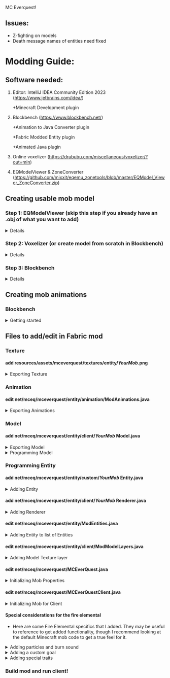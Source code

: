 MC Everquest!
 
## Issues:
- Z-fighting on models
- Death message names of entities need fixed

# Modding Guide:

## Software needed:
1. Editor: IntelliJ IDEA Community Edition 2023 (https://www.jetbrains.com/idea/)
   
   +Minecraft Development plugin
2. Blockbench (https://www.blockbench.net/)
   
   +Animation to Java Converter plugin
   
   +Fabric Modded Entity plugin
   
   +Animated Java plugin
3. Online voxelizer (https://drububu.com/miscellaneous/voxelizer/?out=min)
4. EQModelViewer & ZoneConverter (https://github.com/mixxit/eqemu_zonetools/blob/master/EQModel_Viewer_ZoneConverter.zip)


## Creating usable mob model
### Step 1: EQModelViewer (skip this step if you already have an .obj of what you want to add)
<details>
 <summary>Details</summary>
Use the EQModelViewer to extract models from the Everquest S3D files.
 
- **Load s3d**
 
 ![image](https://github.com/J-stacked/mceverquest/assets/146044161/d6dfb836-c224-4a01-8eb2-7fe6056c4762)

- **Load Model**

![image](https://github.com/J-stacked/mceverquest/assets/146044161/8727be48-bbc7-4f38-bbda-66dd25ceb74b)


- **Load Object**

![image](https://github.com/J-stacked/mceverquest/assets/146044161/9c72b514-29b6-4709-b2ab-a7f3591402ec)

- **Export OBJ**
 
![image](https://github.com/J-stacked/mceverquest/assets/146044161/10beb3a9-6990-441e-90b3-3a5557dbefce)


</details>

### Step 2: Voxelizer (or create model from scratch in Blockbench)
<details>
 <summary>Details</summary>
 
- **Open file**
 
![image](https://github.com/J-stacked/mceverquest/assets/146044161/07372262-8df5-4552-bcb7-a5f46d5c2578)

- **Make voxels below 1000 to avoid a Java StackOverflow error**
 
![image](https://github.com/J-stacked/mceverquest/assets/146044161/60bf5f35-8ce4-4cfe-bfde-3e31714a19b3)


- **Save as Minecraft (.json)**
 
![image](https://github.com/J-stacked/mceverquest/assets/146044161/312f80d5-ef0d-452c-bac9-4fcefd64d3a8)

</details>

### Step 3: Blockbench
<details>
 <summary>Details</summary>
 
<details>
 <summary>Importing</summary>

#### Import
- Open .json model in Blockbench

![image](https://github.com/J-stacked/mceverquest/assets/146044161/7627c240-5421-4323-be6b-77e2a6eb92df)


- Convert project (_File > Convert Project_) to "Modded Entity".

![image](https://github.com/J-stacked/mceverquest/assets/146044161/4960e9fe-338e-4988-aec8-a399c371abeb)


> **IMPORTANT**
> 
> Please ensure the project is converted to "Modded Entity".  If not, there will be texturing and animation issues.  Also, in _File > Project..._, ensure the Export Version is set to Fabric 1.17+
> 
> ![image](https://github.com/J-stacked/mceverquest/assets/146044161/b184889d-2e08-43f7-be95-c40eddb30741)

> **IMPORTANT**
> 
> Please ensure the model is facing the -Z direction.  Otherwise, it will not walk facing forward.


</details>

<details>
 <summary>Grouping</summary>
 
#### Grouping
- Group cubes as body parts, creating a hierarchy starting with the mob name as the root, then including each limb as a subfolder.  Include the torso (body) as its own part.  This will help when it comes to animating the newly added mob later.

 ![image](https://github.com/J-stacked/mceverquest/assets/146044161/987c084c-a8ca-4e00-b9de-ea0e2a7819e8)
 
- Add cubes to groups by either individually selecting the voxels or by holding down CTRL and dragging the left mouse button.  Then, right click your selection and add to intended body group.

 ![image](https://github.com/J-stacked/mceverquest/assets/146044161/bdab9e67-eae0-4333-90a7-dbacb1022698)

- Repeat until all cubes are consolidated into groups.
  
> **TIP**
> 
> To help with grouping quickly, toggle the visibility of the groups.  This will prevent the cubes from being selected again, as well as hiding them from view.
>
> ![image](https://github.com/J-stacked/mceverquest/assets/146044161/16f1afd0-affb-49a6-872b-5c26a92ac697)


</details>

<details>
 <summary>Texturing</summary>
 
#### Texturing
- The texture will most likely not be able to be found initially, so go ahead and create a texture, then delete the old one.
  
  ![image](https://github.com/J-stacked/mceverquest/assets/146044161/4d8f709b-1a48-4bdd-9d89-8b70a2257cb0)
  
- Each face of a voxel will have a different highlighted area on the texture.  This highlighted area is what section of the texture will map to the face.

> **TIP**
> Try to fit the texture in as small a dimension as you can manage.  16x16 is ideal, but if the size must be increased then be sure to stick to dimensions that are square and a power of 2 (ex. 8x8, 16x16, 32x32).  This is managed in _File > Project... > Texture Size_.

> **NOTE**
> In the _Edit_ tab, you will be able to adjust the placement of the texture on the faces of the voxel model.  In the _Paint_ tab, you will be able to actually paint the textures either on the texture tab on the left side of the screen or directly on the model.  Try to stick to a limited color palette.

- Once you are done, you should have a layout similar to this (overlook the absolutely phenomenal texturing for now!):

  ![image](https://github.com/J-stacked/mceverquest/assets/146044161/d12e2548-c388-41e1-8b92-045df258b70d)

</details>

</details>

## Creating mob animations

### Blockbench

<details>
 <summary>Getting started</summary>

- In the _Edit_ tab, adjust the pivot points of all limbs to somewhere that makes sense for the limb.  Also, you will want to set the pivot point for the mob overall.  Think of the pivot points as where the joints would be on each limb.

![image](https://github.com/J-stacked/mceverquest/assets/146044161/06494b26-6d41-4b59-a726-65ad0a1cd67c)

> **TIP**
>
> If you are in need of fine tuning for the pivot point, hold down CTRL while you drag the vectors.

- Go to the _Animate_ tab in Blockbench

![image](https://github.com/J-stacked/mceverquest/assets/146044161/a33abb27-c3cc-488d-bb5e-28b18b2651c5)

- Create an animation

![image](https://github.com/J-stacked/mceverquest/assets/146044161/d403ba30-4ccf-48c3-befb-0b7dce638b60)

- Name the animation and choose whether the animation will be a looping animation (ex. walking) or an animation that will play once (ex. looking around or attacking)

![image](https://github.com/J-stacked/mceverquest/assets/146044161/844b49f6-9e08-498e-b233-26bbd4421c85)

- Add a base position for everything you plan to animate with this animation at 0s.  This way, everything will snap back to normal.

![image](https://github.com/J-stacked/mceverquest/assets/146044161/5675e1b0-bd0c-4068-9821-c7023f52353c)

- Add your other positions along the _TIMELINE_

> NOTE
>
> To preview as it would look in Minecraft, hit the three bars in the upper right corner of the viewport, then go to _Preview Scene_, then select the environment you would like to emulate
>
> ![image](https://github.com/J-stacked/mceverquest/assets/146044161/cee60a27-ac1d-4c4f-9962-a9bfa44a6c5f)

- Typically you will want an idle animation, a walking animation, and an attack animation.  More or less can be added as needed.  For example, the rat only has a walking and idle animation, since attacking is done by more or less ramming into the player, which can be handled by the code pretty easily.  This fire elemental will have four animations: walking, idle, melee attack, and fire attack.

</details>

## Files to add/edit in Fabric mod
### Texture
#### add resources/assets/mceverquest/textures/entity/_YourMob_.png
<details>
 <summary>Exporting Texture</summary>
 
- In Blockbench, right click your texture file on the left hand side of the screen and hit _Save As_

> **NOTE**
>
> This texture file should be saved with NO uppercase letters.  If there are upper case letters, you will get a runtime error later on.

![image](https://github.com/J-stacked/mceverquest/assets/146044161/dcfda869-d0c0-4382-99f5-0c7e64c5a40f)

- Save this somewhere convenient for you to access
- Open this project in IntelliJ IDEA
- Drag the file from your file explorer on to _resources>assets>mceverquest>textures>entity_

![image](https://github.com/J-stacked/mceverquest/assets/146044161/99687e4e-39b0-41b0-88f9-da0deaf9a62c)

- Hit the refactor button to add it to the project!

</details>

### Animation
#### edit net/mceq/mceverquest/entity/animation/ModAnimations.java
<details>
 <summary>Exporting Animations</summary>

- In Blockbench, hit _File>Export>Export Animations to Java_.

> IMPORTANT
>
> Use Yarn mappings when saving

![image](https://github.com/J-stacked/mceverquest/assets/146044161/ce3d0ef1-d8b0-42d9-a103-0f7f86a2408d)


- While this project workspace is open in IntelliJ IDEA, open the resulting file from exporting the animations with IntelliJ IDEA but do not refactor the project to include this file.
- Copy all the contents of the newly exported animations text file.
- Make a new code region at the bottom of _net/mceq/mceverquest/entity/animation/ModAnimations.java_

![image](https://github.com/J-stacked/mceverquest/assets/146044161/b18a54b0-d925-41e7-8e64-aea964fbc31b)

- Paste your animation code!
- Close out of the animation text file you had opened, you will not need it anymore.
 
</details>

### Model
#### add net/mceq/mceverquest/entity/client/_YourMob_ Model.java
<details>
 <summary>Exporting Model</summary>

- In Blockbench, hit _File>Export>Export Java Entity_
- Export this somewhere convenient and label it similarly to _FireelementalModel_

![image](https://github.com/J-stacked/mceverquest/assets/146044161/e8dbb323-309e-4a89-843e-793f92d491b8)

</details>
<details>
 <summary>Programming Model</summary>
 
- Open the exported model file in IntelliJ, but do not refactor the project to include it.  We will use this file in a couple of steps.
- Create a new Java class under _net/mceq/mceverquest/entity/client/_ by right clicking the folder and hitting _New>Java Class_.  Name this similarly to _FireelementalModel_
- Create imports as follows:

```java

import net.mceq.mceverquest.entity.animation.ModAnimations;
import net.mceq.mceverquest.entity.custom.FireelementalEntity;  //this does not exist yet, but it will later!
import net.minecraft.client.model.*;
import net.minecraft.client.render.VertexConsumer;
import net.minecraft.client.render.entity.model.SinglePartEntityModel;
import net.minecraft.client.util.math.MatrixStack;

```

- Change the class declaration similar to the code below.  It will throw an error until FireelementalEntity is implemented, but we will do that later.  This change of the model class allows us to inherit from already implemented code for _SinglePartEntityModel_ and inherit our not-yet-cerated code for _FireelementalEntity_ (or whatever your mob entity class will be named)

```java

public class FireelementalModel<T extends FireelementalEntity> extends SinglePartEntityModel<T> {

}

```


- Within the public class, add the following code in order to declare each body part.  Be sure to use names that you used in Blockbench for each body part and to declare each of them.

```java

private final ModelPart fireelemental;
private final ModelPart head;
private final ModelPart body;
private final ModelPart leftarm;
private final ModelPart rightarm;
private final ModelPart flame;

```

- Add the following code to create the class constructor, modifying it to cater to your mob's attributes

```java

public FireelementalModel(ModelPart root) {
   this.fireelemental = root.getChild("fireelemental");
   this.head = fireelemental.getChild("head");
   this.body = fireelemental.getChild("body");
   this.rightarm = fireelemental.getChild("rightarm");
   this.leftarm = fireelemental.getChild("leftarm");
   this.flame = fireelemental.getChild("flame");
}

```

- Next, you will add the model itself.  Copy and paste the _public static TexturedModelData getTexturedModelData()_ method from your exported model file into your newly created model file.  It should look similar to the code below.

```java

public static TexturedModelData getTexturedModelData() {
  ModelData modelData = new ModelData();
  ModelPartData modelPartData = modelData.getRoot();
  ModelPartData fireelemental = modelPartData.addChild("fireelemental", ModelPartBuilder.create(), ModelTransform.of(0.0F, 8.0F, 0.0F, 0.0F, -1.5708F, 0.0F));

  //your model data goes here
}

```

- After that, we will implement two required override methods for inheriting _SinglePartEntityModel_
- The first required method will be _setAngles_, similar to what is shown below.  This allows us to set our different animations for our mob.

```java

@Override
public void setAngles(FireelementalEntity entity, float limbSwing, float limbSwingAmount, float ageInTicks, float netHeadYaw, float headPitch) {  //required
    this.getPart().traverse().forEach(ModelPart::resetTransform);

    this.animateMovement(ModAnimations.FIREELEMENTAL_WALKING, limbSwing, limbSwingAmount, 2f, 2.5f);
    this.updateAnimation(entity.idleAnimationState, ModAnimations.FIREELEMENTAL_IDLE, ageInTicks, 1f);
}

```

- The second required method will be _getPart()_.  This is straightforward and will be similar to the code below.

```java

@Override
public ModelPart getPart() {
    return fireelemental;
}

```

- Next, we will implement our renderer.  This is another override function, though not required by our inherited class.  Definitely include it, though!  Otherwise, you may have a bit of trouble rendering...

```java
@Override
public void render(MatrixStack matrices, VertexConsumer vertexConsumer, int light, int overlay, float red, float green, float blue, float alpha) {
    fireelemental.render(matrices, vertexConsumer, light, overlay, red, green, blue, alpha);
}
```

- That's it for the model file!

</details>

### Programming Entity 
#### add net/mceq/mceverquest/entity/custom/_YourMob_ Entity.java
<details>
 <summary>Adding Entity</summary>
 
- Add a new Java class by right clicking _net/mceq/mceverquest/entity/custom/_ and hitting _New>Java Class_.  Name this similarly to _FireelementalEntity_.
- Add at least the following imports for now, though you will probably need to add more depending on the behavior of your mob.

```java

import net.minecraft.entity.AnimationState;
import net.minecraft.entity.EntityPose;
import net.minecraft.entity.EntityType;
import net.minecraft.entity.ai.goal.*;
import net.minecraft.entity.attribute.DefaultAttributeContainer;
import net.minecraft.entity.attribute.EntityAttributes;
import net.minecraft.entity.damage.DamageSource;
import net.minecraft.entity.mob.HostileEntity;
import net.minecraft.entity.mob.MobEntity;
import net.minecraft.entity.player.PlayerEntity;
import net.minecraft.sound.SoundEvent;
import net.minecraft.sound.SoundEvents;
import net.minecraft.world.World;
import org.jetbrains.annotations.Nullable;

```

- In order to have hostile mob behavior, we will make the class inherit HostileEntity.  If you wish to make a non-hostile entity, this will change of course.  However, much of the following code will also change.

```java

public class FireelementalEntity extends HostileEntity

```

- Within the class, we will declare a _public final idleAnimationState_ and a _private int idleAnimationTimeout_.  _idleAnimationState_ will be used both in this file and for what we already programmed in _FireelementalModel_.  We will declare them as follows.

```java

public final AnimationState idleAnimationState = new AnimationState();
private int idleAnimationTimeout = 0;

```

- Next, we will create a default constructor to match one needed from inheriting _HostileEntity_.

```java

public FireelementalEntity(EntityType<? extends HostileEntity> entityType, World world) {
  super(entityType, world);
}

```

- We will now create a method to setup animation states for our idle animation.  It will likely look similar to the method implemented below.

```java

private void setupAnimationStates() {
    if (this.idleAnimationTimeout <= 0) {
        this.idleAnimationTimeout = this.random.nextInt(40) + 80;
        this.idleAnimationState.start(this.age);
    } else {
        --this.idleAnimationTimeout;
    }
}

```

- Next, let's set up some attributes for our mob.  This will be called on mod initialization later.  There are many other attributes that can be addded as well under _EntityAttributes_.

```java

public static DefaultAttributeContainer.Builder createFireelementalAttributes() {
    return MobEntity.createMobAttributes()
            .add(EntityAttributes.GENERIC_MAX_HEALTH, 20)
            .add(EntityAttributes.GENERIC_MOVEMENT_SPEED, 0.3f)
            .add(EntityAttributes.GENERIC_ARMOR, 0.5f)
            .add(EntityAttributes.GENERIC_ATTACK_DAMAGE, 4);
}

```

- All we have left now are override methods!  Our first will be a method to update the limbs of our mob.  It will look similar to the one shown below.

```java

@Override
protected void updateLimbs(float posDelta) {
    float f = this.getPose() == EntityPose.STANDING ? Math.min(posDelta * 6.0f, 1.0f) : 0.0f;
    this.limbAnimator.updateLimbs(f, 0.2f);
}

```

- Our next one will be to setup the animation states on the client side.

```java

@Override
public void tick() {
    super.tick();
    if(this.getWorld().isClient()) {
        setupAnimationStates();
    }
}

```

- Next, we will have to setup our goals.  This is obviously highly dependant on the mob you intend to setup.  Our Fire Elemental will look like the one below.  If you wish to view a complete list of goals, click one of the goals (ex. _MeleeAttackGoal_) with your middle mouse button.  It will open up Minecraft's code for the _MeleeAttackGoal_.  Scroll up in that file until you see the class declaration and move your cursor to where it inherits the _Goal_ class.  Hit CTRL+H on your keyboard to view the _Goal_'s class hierarchy.  It will open up a panel on the right side of your screen and display a complete list of all the goals.

```java

    @Override
    protected void initGoals() {
        this.goalSelector.add(2, new MeleeAttackGoal(this, 1.2D, false));
        this.goalSelector.add(3, new WanderAroundFarGoal(this, 0.75f, 1));
        this.goalSelector.add(4, new LookAroundGoal(this));

        this.targetSelector.add(2, new ActiveTargetGoal<>(this, PlayerEntity.class, true));
        this.targetSelector.add(3, new ActiveTargetGoal<>(this, BeeEntity.class, true));
    }

```

- Finally, let's add some sounds!  For fun, our Fire Elemental code will look like this for now.

```java

@Nullable
@Override
protected SoundEvent getAmbientSound() {
    return SoundEvents.ENTITY_BLAZE_AMBIENT;
}

@Nullable
@Override
protected SoundEvent getHurtSound(DamageSource source) {
    return SoundEvents.ENTITY_VILLAGER_HURT;
}

@Nullable
@Override
protected SoundEvent getDeathSound() {
    return SoundEvents.ENTITY_VILLAGER_CELEBRATE;
}

```

- That's all for our basic entity class!

</details>

#### add net/mceq/mceverquest/entity/client/_YourMob_ Renderer.java
<details>
 <summary>Adding Renderer</summary>

- Add a new Java class by right clicking _net/mceq/mceverquest/entity/client/_ and hitting _New>Java Class_.  Name this similarly to _FireelementalRenderer_.
- Add the following imports.

```java

import net.mceq.mceverquest.MCEverQuest;
import net.mceq.mceverquest.entity.custom.FireelementalEntity;  //change this accordingly!
import net.minecraft.client.render.VertexConsumerProvider;
import net.minecraft.client.render.entity.EntityRendererFactory;
import net.minecraft.client.render.entity.MobEntityRenderer;
import net.minecraft.client.util.math.MatrixStack;
import net.minecraft.util.Identifier;

```

- Let's inherit some stuff!  Change your code accordingly.

```java

public class FireelementalRenderer extends MobEntityRenderer<FireelementalEntity, FireelementalModel<FireelementalEntity>>{
    
}

```

- Inside the class, let's first grab our texture.

```java

private static final Identifier TEXTURE = new Identifier(MCEverQuest.MOD_ID, "textures/entity/fireelementalTexture.png");

```

- Alright, now to make the constructor.  Our Fire Elemental will look like this.  The 0.6f is the size of our shadow.  The ModModelLayers is not implemented yet, but we will get there later.

```java

public FireelementalRenderer(EntityRendererFactory.Context context) {
    super(context, new FireelementalModel<>(context.getPart(ModModelLayers.FIREELEMENTAL)), 0.6f);
}

```

- Next, let's implement a method to allow our texture to be grabbed.

```java

@Override
public Identifier getTexture(FireelementalEntity entity) {
    return TEXTURE;
}

```

- Finally, let's implement our _render_ method.

```java

@Override
public void render(FireelementalEntity mobEntity, float f, float g, MatrixStack matrixStack,
                   VertexConsumerProvider vertexConsumerProvider, int i) {

    super.render(mobEntity, f, g, matrixStack, vertexConsumerProvider, i);
}

```

- We are now done with this class!  All easy work from here on out.

</details>

#### edit net/mceq/mceverquest/entity/ModEntities.java
<details>
 <summary>Adding Entity to list of Entities</summary>

- Open _net/mceq/mceverquest/entity/ModEntities.java_.
- Add _import net.mceq.mceverquest.entity.custom.FireelementalEntity;_ to your import list at the top (change the name, of course!)
- Add the following code within the class _ModEntities_:

```java

public static final EntityType<FireelementalEntity> FIREELEMENTAL = Registry.register(Registries.ENTITY_TYPE,
        new Identifier(MCEverQuest.MOD_ID, "fireelemental"),
        FabricEntityTypeBuilder.create(SpawnGroup.MONSTER, FireelementalEntity::new)
                .dimensions(EntityDimensions.fixed(1f, 2f)).build());

```

- Of course, change this to match your created mob.  The _SpawnGroup_ code determines in what group your monster will spawn.  In this case, we want a _MONSTER_.  EntityDimensions determine the width and height, respectively, of your mob.
 
</details>

#### edit net/mceq/mceverquest/entity/client/ModModelLayers.java
<details>
 <summary>Adding Model Texture layer</summary>

- Open _net/mceq/mceverquest/entity/client/ModModelLayers.java_.
- At the end of the class _ModModelLayers_, add the following code (adjusted to suit your mob):

```java

public static final EntityModelLayer FIREELEMENTAL =
        new EntityModelLayer(new Identifier(MCEverQuest.MOD_ID, "fireelemental"), "main");

```
 
</details>

#### edit net/mceq/mceverquest/MCEverQuest.java
<details>
 <summary>Initializing Mob Properties</summary>

- Open _net/mceq/mceverquest/MCEverQuest.java_.  Within the _onInitialize_ method of the _MCEverQuest_ class, add the following code adjusted to suit your mob:

```java

FabricDefaultAttributeRegistry.register(ModEntities.FIREELEMENTAL, FireelementalEntity.createFireelementalAttributes());

```
 
</details>

#### edit net/mceq/mceverquest/MCEverQuestClient.java
<details>
 <summary>Initializing Mob for Client</summary>

- Open _net/mceq/mceverquest/MCEverQuestClient.java_.  Within the _onInitializeClient_ method of the _MCEverQuestClient_ class, add the following code adjusted to suit your mob:

```java

EntityRendererRegistry.register(ModEntities.FIREELEMENTAL, FireelementalRenderer::new);
EntityModelLayerRegistry.registerModelLayer(ModModelLayers.FIREELEMENTAL, FireelementalModel::getTexturedModelData);

```
 
</details>

#### Special considerations for the fire elemental

- Here are some Fire Elemental specifics that I added.  They may be useful to reference to get added functionality, though I recommend looking at the default Minecraft mob code to get a true feel for it.

<details>
 <summary> Adding particles and burn sound </summary>

 - Added some flame particles around the fire elemental entity, as well as random burn sound effects.
 - This code is within the FireelementalEntity class

```java

@Override  //adds particles and ambient sound
public void tickMovement() {
    if (this.getWorld().isClient) {
        if (this.random.nextInt(24) == 0 && !this.isSilent()) {
            this.getWorld().playSound(this.getX() + 0.5, this.getY() + 0.5, this.getZ() + 0.5,
                    SoundEvents.ENTITY_BLAZE_BURN, this.getSoundCategory(), 0.3f + this.random.nextFloat(),
                    this.random.nextFloat() * 0.7f + 0.3f, false);
        }
        for (int i = 0; i < 2; ++i) {
            this.getWorld().addParticle(ParticleTypes.FLAME, this.getParticleX(0.2), this.getRandomBodyY(),
                    this.getParticleZ(0.2), 0.0, 0.0, 0.0);
        }
    }
    super.tickMovement();
}

```

</details>

<details>
 <summary> Adding a custom goal </summary>

- I added a custom attack goal for the fire elemental.  It will chase you and shoot fireballs at you if it can't reach you.

- This is the extra code in the FireelementalModel class.

```java

public void setAngles(FireelementalEntity entity, float limbSwing, float limbSwingAmount, float ageInTicks, float netHeadYaw, float headPitch) {

    ...

    this.updateAnimation(entity.attackAnimationState, ModAnimations.FIREELEMENTAL_MELEEATTACK, ageInTicks, 1f);
    this.updateAnimation(entity.fireAttackAnimationState, ModAnimations.FIREELEMENTAL_FIREATTACK, ageInTicks, 1f);
}

```

- This is the extra code within the FireelementalEntity class

```java

//new declarations
public final AnimationState attackAnimationState = new AnimationState();
public final AnimationState fireAttackAnimationState = new AnimationState();
private int attackAnimationTimeout = 0;
private int fireAttackAnimationTimeout = 0;
private static final TrackedData<Byte> FIREELEMENTAL_FLAGS = DataTracker.registerData(FireelementalEntity.class, TrackedDataHandlerRegistry.BYTE);

```

```java

//new animation states
private void setupAnimationStates() {
    if (this.idleAnimationTimeout <= 0) {
        this.idleAnimationTimeout = this.random.nextInt(40) + 80;
        this.idleAnimationState.start(this.age);
    } else {
        --this.idleAnimationTimeout;
    }

    if(this.isAttacking() && this.attackAnimationTimeout <= 0){
        this.attackAnimationState.start(this.age);
        this.attackAnimationTimeout = 25;
    }else{
        --this.attackAnimationTimeout;
    }

    if(this.isFireActive() && this.fireAttackAnimationTimeout <= 0){
        this.fireAttackAnimationState.start(this.age);
        this.fireAttackAnimationTimeout = 60;
    }else if (this.isFireActive()){
        --this.fireAttackAnimationTimeout;
    }
}

```

```java

//This tracked flag is for the fire effect when the fire elemental is about to shoot fireballs
@Override
protected void initDataTracker() {
    super.initDataTracker();
    this.dataTracker.startTracking(FIREELEMENTAL_FLAGS, (byte)0);
}

```

```java

//adds flame particles and ambient sound
@Override  
public void tickMovement() {
    if (this.getWorld().isClient) {
        if (this.random.nextInt(24) == 0 && !this.isSilent()) {
            this.getWorld().playSound(this.getX() + 0.5, this.getY() + 0.5, this.getZ() + 0.5,
                    SoundEvents.ENTITY_BLAZE_BURN, this.getSoundCategory(), 0.3f + this.random.nextFloat(),
                    this.random.nextFloat() * 0.7f + 0.3f, false);
        }
        for (int i = 0; i < 2; ++i) {
            this.getWorld().addParticle(ParticleTypes.FLAME, this.getParticleX(0.2), this.getRandomBodyY(),
                    this.getParticleZ(0.2), 0.0, 0.0, 0.0);
        }
    }
    super.tickMovement();
}

```

```java

//these methods manage the fire effect on the blaze
@Override
public boolean isOnFire() {
    return this.isFireActive();
}

private boolean isFireActive() {
    return (this.dataTracker.get(FIREELEMENTAL_FLAGS) & 1) != 0;
}

void setFireActive(boolean fireActive) {
    byte b = this.dataTracker.get(FIREELEMENTAL_FLAGS);
    b = fireActive ? (byte)(b | 1) : (byte)(b & 0xFFFFFFFE);
    this.dataTracker.set(FIREELEMENTAL_FLAGS, b);
}

```

```java

//our new goals
@Override
protected void initGoals() {
    this.goalSelector.add(1, new FireelementalAttackGoal(this));  //NEW!  Our new custom goal
    this.goalSelector.add(2, new WanderAroundFarGoal(this, 0.75f, 1));
    this.goalSelector.add(3, new LookAroundGoal(this));

    this.targetSelector.add(1, new RevengeGoal(this).setGroupRevenge());  //NEW!  This adds a revenge goal if another mob hits the fire elemental.
    this.targetSelector.add(2, new ActiveTargetGoal<>(this, PlayerEntity.class, true));
    this.targetSelector.add(3, new ActiveTargetGoal<>(this, BeeEntity.class, true));
}

```

```java

//and finally, our new goal!

static class FireelementalAttackGoal extends Goal {
     private final FireelementalEntity fireelemental;
     private int fireballsFired;
     private int fireballCooldown;
     private int targetNotVisibleTicks;
     private Path path;

     public FireelementalAttackGoal(FireelementalEntity fireelemental) {
         this.fireelemental = fireelemental;
         this.setControls(EnumSet.of(Goal.Control.MOVE, Goal.Control.LOOK));
     }

     @Override
     public boolean canStart() {
         LivingEntity livingEntity = this.fireelemental.getTarget();
         return livingEntity != null && livingEntity.isAlive() && this.fireelemental.canTarget(livingEntity);
     }

     @Override
     public void start() {
         this.fireballsFired = 0;
     }

     @Override
     public void stop() {
         this.fireelemental.setFireActive(false);
         this.targetNotVisibleTicks = 0;
     }

     @Override
     public boolean shouldRunEveryTick() {
         return true;
     }

     @Override
     public void tick() {
         --this.fireballCooldown;
         LivingEntity livingEntity = this.fireelemental.getTarget();
         if (livingEntity == null) {
             return;
         }
         boolean bl = this.fireelemental.getVisibilityCache().canSee(livingEntity);
         this.targetNotVisibleTicks = bl ? 0 : ++this.targetNotVisibleTicks;
         double d = this.fireelemental.squaredDistanceTo(livingEntity);

         if(fireballCooldown > 0){
             if(d<1 && this.fireelemental.attackAnimationTimeout <=0) {
                 this.fireelemental.tryAttack(livingEntity);
                 this.fireelemental.setAttacking(true);
             }else if(d<144){
                 this.path = this.fireelemental.getNavigation().findPathTo(livingEntity, 0);
                 this.fireelemental.getNavigation().startMovingAlong(this.path, 1.3D);
                 this.fireelemental.setAttacking(false);
             }else{
                 this.fireelemental.setAttacking(false);
             }
             return;
         }
         this.fireelemental.setAttacking(false);

         if (d < 4.0) {
             if (!bl) {
                 return;
             }
             if (this.fireballCooldown <= 0) {
                 this.fireballCooldown = 80;
             }
         } else if (d < this.getFollowRange() * this.getFollowRange() && bl) {
             double e = livingEntity.getX() - this.fireelemental.getX();
             double f = livingEntity.getBodyY(0.5) - this.fireelemental.getBodyY(0.5);
             double g = livingEntity.getZ() - this.fireelemental.getZ();
             if (this.fireballCooldown <= 0) {
                 ++this.fireballsFired;
                 if (this.fireballsFired == 1) {
                     this.fireballCooldown = 60;
                     this.fireelemental.setFireActive(true);
                 } else if (this.fireballsFired <= 4) {
                     this.fireballCooldown = 6;
                 } else {
                     this.fireballCooldown = 100;
                     this.fireballsFired = 0;
                     this.fireelemental.setFireActive(false);
                 }
                 if (this.fireballsFired > 1) {
                     double h = Math.sqrt(Math.sqrt(d)) * 0.5;
                     if (!this.fireelemental.isSilent()) {
                         this.fireelemental.getWorld().syncWorldEvent(null, WorldEvents.BLAZE_SHOOTS, this.fireelemental.getBlockPos(), 0);
                     }
                     for (int i = 0; i < 1; ++i) {
                         SmallFireballEntity smallFireballEntity = new SmallFireballEntity(this.fireelemental.getWorld(), this.fireelemental, this.fireelemental.getRandom().nextTriangular(e, 2.297 * h), f, this.fireelemental.getRandom().nextTriangular(g, 2.297 * h));
                         smallFireballEntity.setPosition(smallFireballEntity.getX(), this.fireelemental.getBodyY(0.5) + 0.5, smallFireballEntity.getZ());
                         this.fireelemental.getWorld().spawnEntity(smallFireballEntity);
                     }
                 }
             }
             this.fireelemental.getLookControl().lookAt(livingEntity, 10.0f, 10.0f);
         } else if (this.targetNotVisibleTicks < 5) {
             this.fireelemental.getMoveControl().moveTo(livingEntity.getX(), livingEntity.getY(), livingEntity.getZ(), 1.0);
         }
         super.tick();
     }

     private double getFollowRange() {
         return this.fireelemental.getAttributeValue(EntityAttributes.GENERIC_FOLLOW_RANGE);
     }
 }


```
 
</details>

<details>
 <summary> Adding special traits </summary>

 - I wanted to make the fire elemental immune to fire and make it hurt by water, so I added the following to the FireelementalEntity class.

```java

@Override
public boolean hurtByWater() {
    return true;
}

@Override
public boolean isFireImmune() {
    return true;
}

```
 
</details>

### Build mod and run client!

